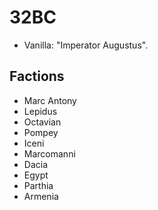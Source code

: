 # 32BC

- Vanilla: "Imperator Augustus".

## Factions

- Marc Antony
- Lepidus
- Octavian
- Pompey
- Iceni
- Marcomanni
- Dacia
- Egypt
- Parthia
- Armenia
